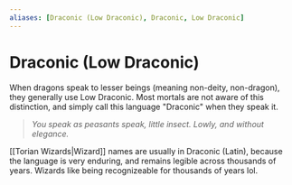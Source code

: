 ```yaml
---
aliases: [Draconic (Low Draconic), Draconic, Low Draconic]
---
```

# Draconic (Low Draconic)
When dragons speak to lesser beings (meaning non-deity, non-dragon), they generally use Low Draconic. Most mortals are not aware of this distinction, and simply call this language "Draconic" when they speak it.

> *You speak as peasants speak, little insect. Lowly, and without elegance.*

[[Torian Wizards|Wizard]] names are usually in Draconic (Latin), because the language is very enduring, and remains legible across thousands of years. Wizards like being recognizeable for thousands of years lol.